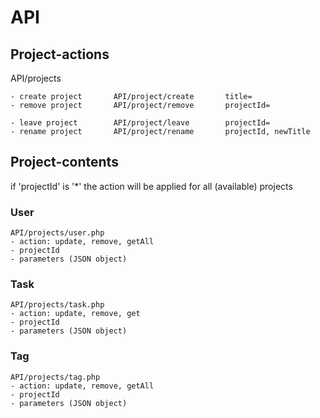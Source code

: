 
<h1>API</h1>    

<h2>Project-actions</h2>
    API/projects

    - create project       API/project/create       title=
    - remove project       API/project/remove       projectId=

    - leave project        API/project/leave        projectId=
    - rename project       API/project/rename       projectId, newTitle




<h2>Project-contents</h2>

  if 'projectId' is '*' the action will be applied for all (available) projects

  <h3>User</h3>

    API/projects/user.php
    - action: update, remove, getAll
    - projectId
    - parameters (JSON object)


  <h3>Task</h3>

    API/projects/task.php
    - action: update, remove, get
    - projectId
    - parameters (JSON object)

  
  <h3>Tag</h3>

    API/projects/tag.php
    - action: update, remove, getAll
    - projectId
    - parameters (JSON object)




